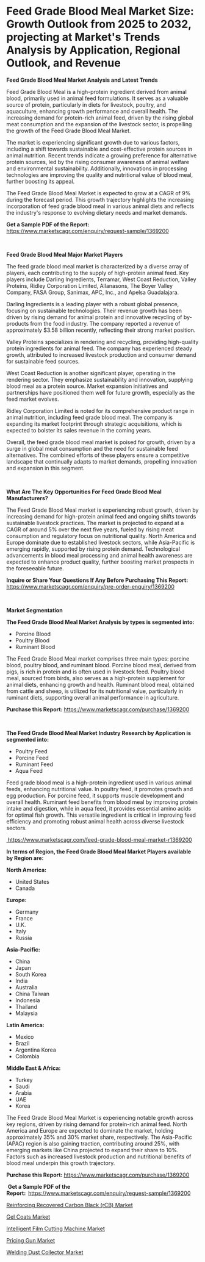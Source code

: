 <p><h1>Feed Grade Blood Meal Market Size: Growth Outlook from 2025 to 2032, projecting at Market's Trends Analysis by Application, Regional Outlook, and Revenue</h1></p><p><strong>Feed Grade Blood Meal Market Analysis and Latest Trends</strong></p>
<p><p>Feed Grade Blood Meal is a high-protein ingredient derived from animal blood, primarily used in animal feed formulations. It serves as a valuable source of protein, particularly in diets for livestock, poultry, and aquaculture, enhancing growth performance and overall health. The increasing demand for protein-rich animal feed, driven by the rising global meat consumption and the expansion of the livestock sector, is propelling the growth of the Feed Grade Blood Meal Market.</p><p>The market is experiencing significant growth due to various factors, including a shift towards sustainable and cost-effective protein sources in animal nutrition. Recent trends indicate a growing preference for alternative protein sources, led by the rising consumer awareness of animal welfare and environmental sustainability. Additionally, innovations in processing technologies are improving the quality and nutritional value of blood meal, further boosting its appeal.</p><p>The Feed Grade Blood Meal Market is expected to grow at a CAGR of 9% during the forecast period. This growth trajectory highlights the increasing incorporation of feed grade blood meal in various animal diets and reflects the industry's response to evolving dietary needs and market demands.</p></p>
<p><strong>Get a Sample PDF of the Report:&nbsp;</strong> <a href="https://www.marketscagr.com/enquiry/request-sample/1369200?utm_campaign=2012&utm_medium=2&utm_source=Github&utm_content=ia&utm_term=22032025&utm_id=feed-grade-blood-meal">https://www.marketscagr.com/enquiry/request-sample/1369200</a></p>
<p>&nbsp;</p>
<p><strong>Feed Grade Blood Meal Major Market Players</strong></p>
<p><p>The feed grade blood meal market is characterized by a diverse array of players, each contributing to the supply of high-protein animal feed. Key players include Darling Ingredients, Terramar, West Coast Reduction, Valley Proteins, Ridley Corporation Limited, Allanasons, The Boyer Valley Company, FASA Group, Sanimax, APC, Inc., and Apelsa Guadalajara. </p><p>Darling Ingredients is a leading player with a robust global presence, focusing on sustainable technologies. Their revenue growth has been driven by rising demand for animal protein and innovative recycling of by-products from the food industry. The company reported a revenue of approximately $3.58 billion recently, reflecting their strong market position.</p><p>Valley Proteins specializes in rendering and recycling, providing high-quality protein ingredients for animal feed. The company has experienced steady growth, attributed to increased livestock production and consumer demand for sustainable feed sources.</p><p>West Coast Reduction is another significant player, operating in the rendering sector. They emphasize sustainability and innovation, supplying blood meal as a protein source. Market expansion initiatives and partnerships have positioned them well for future growth, especially as the feed market evolves.</p><p>Ridley Corporation Limited is noted for its comprehensive product range in animal nutrition, including feed grade blood meal. The company is expanding its market footprint through strategic acquisitions, which is expected to bolster its sales revenue in the coming years.</p><p>Overall, the feed grade blood meal market is poised for growth, driven by a surge in global meat consumption and the need for sustainable feed alternatives. The combined efforts of these players ensure a competitive landscape that continually adapts to market demands, propelling innovation and expansion in this segment.</p></p>
<p>&nbsp;</p>
<p><strong>What Are The Key Opportunities For Feed Grade Blood Meal Manufacturers?</strong></p>
<p><p>The Feed Grade Blood Meal market is experiencing robust growth, driven by increasing demand for high-protein animal feed and ongoing shifts towards sustainable livestock practices. The market is projected to expand at a CAGR of around 5% over the next five years, fueled by rising meat consumption and regulatory focus on nutritional quality. North America and Europe dominate due to established livestock sectors, while Asia-Pacific is emerging rapidly, supported by rising protein demand. Technological advancements in blood meal processing and animal health awareness are expected to enhance product quality, further boosting market prospects in the foreseeable future.</p></p>
<p><strong>Inquire or Share Your Questions If Any Before Purchasing This Report:</strong> <a href="https://www.marketscagr.com/enquiry/pre-order-enquiry/1369200?utm_campaign=2012&utm_medium=2&utm_source=Github&utm_content=ia&utm_term=22032025&utm_id=feed-grade-blood-meal">https://www.marketscagr.com/enquiry/pre-order-enquiry/1369200</a></p>
<p>&nbsp;</p>
<p><strong>Market Segmentation</strong></p>
<p><strong>The Feed Grade Blood Meal Market Analysis by types is segmented into:</strong></p>
<p><ul><li>Porcine Blood</li><li>Poultry Blood</li><li>Ruminant Blood</li></ul></p>
<p><p>The Feed Grade Blood Meal market comprises three main types: porcine blood, poultry blood, and ruminant blood. Porcine blood meal, derived from pigs, is rich in protein and is often used in livestock feed. Poultry blood meal, sourced from birds, also serves as a high-protein supplement for animal diets, enhancing growth and health. Ruminant blood meal, obtained from cattle and sheep, is utilized for its nutritional value, particularly in ruminant diets, supporting overall animal performance in agriculture.</p></p>
<p><strong>Purchase this Report:&nbsp;</strong><a href="https://www.marketscagr.com/purchase/1369200?utm_campaign=2012&utm_medium=2&utm_source=Github&utm_content=ia&utm_term=22032025&utm_id=feed-grade-blood-meal">https://www.marketscagr.com/purchase/1369200</a></p>
<p>&nbsp;</p>
<p><strong>The Feed Grade Blood Meal Market Industry Research by Application is segmented into:</strong></p>
<p><ul><li>Poultry Feed</li><li>Porcine Feed</li><li>Ruminant Feed</li><li>Aqua Feed</li></ul></p>
<p><p>Feed grade blood meal is a high-protein ingredient used in various animal feeds, enhancing nutritional value. In poultry feed, it promotes growth and egg production. For porcine feed, it supports muscle development and overall health. Ruminant feed benefits from blood meal by improving protein intake and digestion, while in aqua feed, it provides essential amino acids for optimal fish growth. This versatile ingredient is critical in improving feed efficiency and promoting robust animal health across diverse livestock sectors.</p></p>
<p><a href="https://www.marketscagr.com/feed-grade-blood-meal-market-r1369200?utm_campaign=2012&utm_medium=2&utm_source=Github&utm_content=ia&utm_term=22032025&utm_id=feed-grade-blood-meal">&nbsp;https://www.marketscagr.com/feed-grade-blood-meal-market-r1369200</a></p>
<p><strong>In terms of Region, the Feed Grade Blood Meal Market Players available by Region are:</strong></p>
<p>
    <p> <strong> North America: </strong>
        <ul>
            <li>United States</li>
            <li>Canada</li>
        </ul>
        </p> 
    <p> <strong> Europe: </strong>
        <ul>
            <li>Germany</li>
            <li>France</li>
            <li>U.K.</li>
            <li>Italy</li>
            <li>Russia</li>
        </ul>
        </p> 
    <p> <strong> Asia-Pacific: </strong>
        <ul>
            <li>China</li>
            <li>Japan</li>
            <li>South Korea</li>
            <li>India</li>
            <li>Australia</li>
            <li>China Taiwan</li>
            <li>Indonesia</li>
            <li>Thailand</li>
            <li>Malaysia</li>
        </ul>
        </p> 
    <p> <strong> Latin America: </strong>
        <ul>
            <li>Mexico</li>
            <li>Brazil</li>
            <li>Argentina Korea</li>
            <li>Colombia</li>
        </ul>
        </p> 
    <p> <strong> Middle East & Africa: </strong>
        <ul>
            <li>Turkey</li>
            <li>Saudi</li>
            <li>Arabia</li>
            <li>UAE</li>
            <li>Korea</li>
        </ul>
    </p>
    </p>
<p><p>The Feed Grade Blood Meal Market is experiencing notable growth across key regions, driven by rising demand for protein-rich animal feed. North America and Europe are expected to dominate the market, holding approximately 35% and 30% market share, respectively. The Asia-Pacific (APAC) region is also gaining traction, contributing around 25%, with emerging markets like China projected to expand their share to 10%. Factors such as increased livestock production and nutritional benefits of blood meal underpin this growth trajectory.</p></p>
<p><strong>Purchase this Report: </strong><a href="https://www.marketscagr.com/purchase/1369200?utm_campaign=2012&utm_medium=2&utm_source=Github&utm_content=ia&utm_term=22032025&utm_id=feed-grade-blood-meal">https://www.marketscagr.com/purchase/1369200</a></p>
<p>&nbsp;<strong>Get a Sample PDF of the Report:&nbsp;&nbsp;</strong><a href="https://www.marketscagr.com/enquiry/request-sample/1369200?utm_campaign=2012&utm_medium=2&utm_source=Github&utm_content=ia&utm_term=22032025&utm_id=feed-grade-blood-meal">https://www.marketscagr.com/enquiry/request-sample/1369200</a></p>
<p><strong></strong></p>
<p><p><a href="https://github.com/pupunhez/Market-Research-Report-List-1/blob/main/reinforcing-recovered-carbon-black-rcb-market.md?utm_campaign=2012&utm_medium=2&utm_source=Github&utm_content=ia&utm_term=22032025&utm_id=feed-grade-blood-meal">Reinforcing Recovered Carbon Black (rCB) Market</a></p><p><a href="https://github.com/gaiusmelyna/Market-Research-Report-List-1/blob/main/gel-coats-market.md?utm_campaign=2012&utm_medium=2&utm_source=Github&utm_content=ia&utm_term=22032025&utm_id=feed-grade-blood-meal">Gel Coats Market</a></p><p><a href="https://www.linkedin.com/pulse/analyzing-intelligent-film-cutting-machine-market-size-revenue-xfeqf?utm_campaign=2012&utm_medium=2&utm_source=Github&utm_content=ia&utm_term=22032025&utm_id=feed-grade-blood-meal">Intelligent Film Cutting Machine Market</a></p><p><a href="https://www.linkedin.com/pulse/pricing-gun-market-navigating-challenges-unlocking-potential-2025-2032-rskof?utm_campaign=2012&utm_medium=2&utm_source=Github&utm_content=ia&utm_term=22032025&utm_id=feed-grade-blood-meal">Pricing Gun Market</a></p><p><a href="https://www.linkedin.com/pulse/welding-dust-collector-market-report-financial-overview-growth-alt5f?utm_campaign=2012&utm_medium=2&utm_source=Github&utm_content=ia&utm_term=22032025&utm_id=feed-grade-blood-meal">Welding Dust Collector Market</a></p></p>